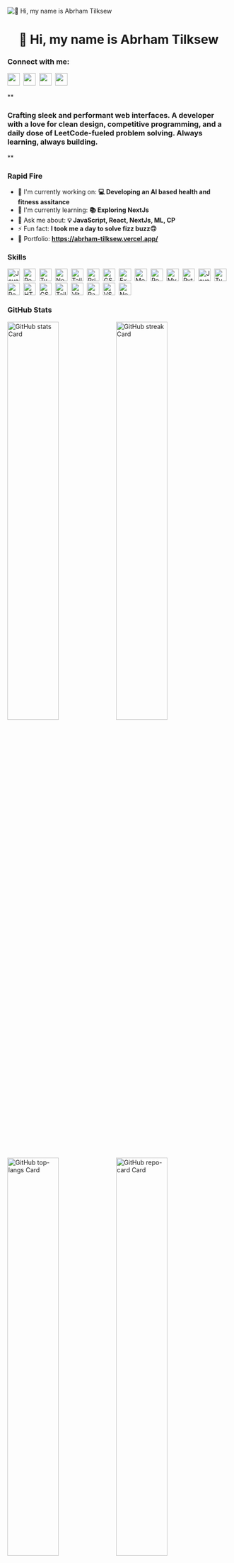 ![👋 Hi, my name is Abrham Tilksew](https://mir-s3-cdn-cf.behance.net/project_modules/max_1200/79731568097599.5b50bca477735.jpg)

<div id="toc">
  <ul align="center" style="list-style: none">
    <summary>
      <h1>
        👋 Hi, my name is Abrham Tilksew
      </h1>
    </summary>
  </ul>
</div>

**<h3 align="left">Connect with me:</h3>** 
<p align="left"><a href="https://twitter.com/Sushil__SM" target="_blank"><img src="https://img.shields.io/badge/Twitter-000000?logo=X&logoColor=white" height="28" style="margin-right: 4px"></a> <a href="https://github.com/https://github.com/Abrish-21" target="_blank"><img src="https://img.shields.io/badge/GitHub-100000?style=for-the-badge&logo=github&logoColor=white" height="28" style="margin-right: 4px"></a> <a href="abrhamttaye@gmail.com" target="_blank"><img src="https://img.shields.io/badge/Gmail-D14836?style=for-the-badge&logo=gmail&logoColor=white" height="28" style="margin-right: 4px"></a> <a href="https://www.linkedin.com/in/https://www.linkedin.com/in/abrham28/" target="_blank"><img src="https://img.shields.io/badge/LinkedIn-0077B5?style=for-the-badge&logo=linkedin&logoColor=white" height="28" style="margin-right: 4px"></a></p>

 **<h3 align="left">Crafting sleek and performant web interfaces. A developer with a love for clean design, competitive programming, and a daily dose of LeetCode-fueled problem solving. Always learning, always building.
</h3>**

**<h3 align="left">Rapid Fire</h3>**

- 💼 I'm currently working on: **💻 Developing an AI based health and fitness assitance**
- 🌱 I'm currently learning: **📚 Exploring NextJs**
- 💬 Ask me about: **💡 JavaScript, React, NextJs, ML, CP**
- ⚡ Fun fact: **I took me a day to solve fizz buzz🙃**
- 📂 Portfolio: **<a href="https://abrham-tilksew.vercel.app/" target="_blank">https://abrham-tilksew.vercel.app/</a>**

 **<h3 align="left">Skills</h3>**

<div style="display: flex; flex-wrap: wrap; gap: 4px; justify-content: left;"><img src="https://img.shields.io/badge/JavaScript-F7DF1C?logo=javascript&logoColor=white" height="28" alt="JavaScript" style="margin-right: 4px"> <img src="https://img.shields.io/badge/React-20232A?logo=react&logoColor=61DAFB" height="28" alt="React" style="margin-right: 4px"> <img src="https://img.shields.io/badge/TypeScript-3178C6?logo=typescript&logoColor=white" height="28" alt="TypeScript" style="margin-right: 4px"> <img src="https://img.shields.io/badge/Node.js-8CC84B?logo=node.js&logoColor=white" height="28" alt="Node.js" style="margin-right: 4px"> <img src="https://img.shields.io/badge/Tailwind_CSS-38B2AC?logo=tailwind-css&logoColor=white" height="28" alt="Tailwind CSS" style="margin-right: 4px"> <img src="https://img.shields.io/badge/Prisma-2D3748?logo=prisma&logoColor=white" height="28" alt="Prisma" style="margin-right: 4px"> <img src="https://img.shields.io/badge/GSAP-00D084?logo=gsap&logoColor=white" height="28" alt="GSAP" style="margin-right: 4px"> <img src="https://img.shields.io/badge/Express-000000?logo=express&logoColor=white" height="28" alt="Express" style="margin-right: 4px"> <img src="https://img.shields.io/badge/MongoDB-4EA94B?logo=mongodb&logoColor=white" height="28" alt="MongoDB" style="margin-right: 4px"> <img src="https://img.shields.io/badge/PostgreSQL-316192?logo=postgresql&logoColor=white" height="28" alt="PostgreSQL" style="margin-right: 4px"> <img src="https://img.shields.io/badge/MySQL-4479A1?logo=mysql&logoColor=white" height="28" alt="MySQL" style="margin-right: 4px"> <img src="https://cdn.jsdelivr.net/gh/devicons/devicon/icons/python/python-plain.svg" height="28" alt="Python" style="margin-right: 4px"> <img src="https://cdn.jsdelivr.net/gh/devicons/devicon/icons/javascript/javascript-original.svg" height="28" alt="JavaScript" style="margin-right: 4px"> <img src="https://cdn.jsdelivr.net/gh/devicons/devicon/icons/typescript/typescript-original.svg" height="28" alt="TypeScript" style="margin-right: 4px"> <img src="https://cdn.jsdelivr.net/gh/devicons/devicon/icons/react/react-original.svg" height="28" alt="React" style="margin-right: 4px"> <img src="https://cdn.jsdelivr.net/gh/devicons/devicon/icons/html5/html5-original.svg" height="28" alt="HTML5" style="margin-right: 4px"> <img src="https://cdn.jsdelivr.net/gh/devicons/devicon/icons/css3/css3-original.svg" height="28" alt="CSS3" style="margin-right: 4px"> <img src="https://cdn.jsdelivr.net/gh/devicons/devicon@latest/icons/tailwindcss/tailwindcss-original.svg" height="28" alt="Tailwind CSS" style="margin-right: 4px"> <img src="https://cdn.jsdelivr.net/gh/devicons/devicon@latest/icons/vitejs/vitejs-original.svg" height="28" alt="Vite" style="margin-right: 4px"> <img src="https://cdn.jsdelivr.net/gh/devicons/devicon/icons/pandas/pandas-original-wordmark.svg" height="28" alt="Pandas" style="margin-right: 4px"> <img src="https://cdn.jsdelivr.net/gh/devicons/devicon@latest/icons/vscode/vscode-original.svg" height="28" alt="VSCode" style="margin-right: 4px"> <img src="https://cdn.jsdelivr.net/gh/devicons/devicon/icons/nextjs/nextjs-original.svg" height="28" alt="Next.js" style="margin-right: 4px"></div>

 **<h3 align="left">GitHub Stats</h3>**

<p align="left">
  <img width="48%" src="https://github-readme-stats.vercel.app/api?username=sushilmagare10&theme=react&hide_title=false&hide_rank=false&show_icons=false&include_all_commits=false&count_private=true&line_height=23" alt="GitHub stats Card" />
  <img width="48%" src="https://streak-stats.demolab.com/?user=sushilmagare10&theme=react&hide_border=false&date_format=M+j%5B%2C+Y%5D&mode=daily&hide_total_contributions=false&hide_current_streak=false&hide_longest_streak=false&card_height=200" alt="GitHub streak Card" />
</p>

<p align="left">
  <img width="48%" src="https://github-readme-stats.vercel.app/api/top-langs?username=sushilmagare10&theme=react&hide_title=false&layout=compact&langs_count=6&hide_progress=false&card_width=400&custom_title=JavaScript" alt="GitHub top-langs Card" />
  <img width="48%" src="https://github-readme-stats.vercel.app/api/pin/?username=sushilmagare10&repo=Bubble&bg_color=35%2C2dd4bf%2C784BA0%2C2B86C5&show_owner=true&title_color=fff&text_color=fff&icon_color=fff" alt="GitHub repo-card Card" />
</p>

 **<h3 align="left">Support Me</h3>**

<p align="left"><a href="https://ko-fi.com/sushil_" target="_blank"><img src="https://img.shields.io/badge/Ko--fi-343B45?logo=kofi&logoColor=Black" height="36" style="margin-right: 4px"></a></p>
